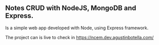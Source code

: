 ## Notes CRUD with NodeJS, MongoDB and Express.

Is a simple web app developed with Node, using Express framework.

The project can is live to check in https://ncem.dev.agustinbotella.com/

